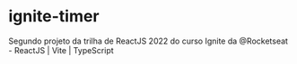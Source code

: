 # ignite-timer
 Segundo  projeto da trilha de ReactJS 2022 do curso Ignite da @Rocketseat - ReactJS | Vite | TypeScript
